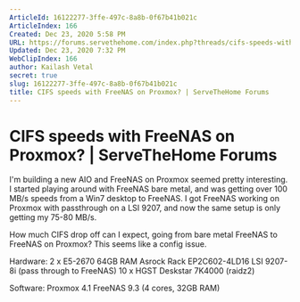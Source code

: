 ```yaml
---
ArticleId: 16122277-3ffe-497c-8a8b-0f67b41b021c
ArticleIndex: 166
Created: Dec 23, 2020 5:58 PM
URL: https://forums.servethehome.com/index.php?threads/cifs-speeds-with-freenas-on-proxmox.8163/
Updated: Dec 23, 2020 7:32 PM
WebClipIndex: 166
author: Kailash Vetal
secret: true
slug: 16122277-3ffe-497c-8a8b-0f67b41b021c
title: CIFS speeds with FreeNAS on Proxmox? | ServeTheHome Forums
---
```

#  CIFS speeds with FreeNAS on Proxmox? | ServeTheHome Forums
I'm building a new AIO and FreeNAS on Proxmox seemed pretty interesting. I started playing around with FreeNAS bare metal, and was getting over 100 MB/s speeds from a Win7 desktop to FreeNAS. I got FreeNAS working on Proxmox with passthrough on a LSI 9207, and now the same setup is only getting my 75-80 MB/s.

How much CIFS drop off can I expect, going from bare metal FreeNAS to FreeNAS on Proxmox? This seems like a config issue.

Hardware: 2 x E5-2670 64GB RAM Asrock Rack EP2C602-4LD16 LSI 9207-8i (pass through to FreeNAS) 10 x HGST Deskstar 7K4000 (raidz2)

Software: Proxmox 4.1 FreeNAS 9.3 (4 cores, 32GB RAM)
